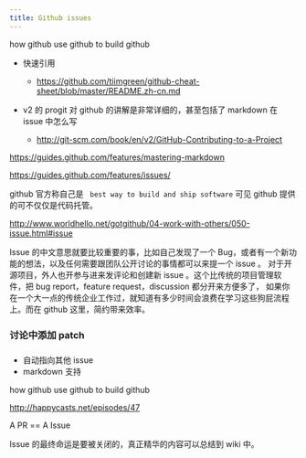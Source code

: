 ```yaml
---
title: Github issues
---
```


how github use github to build github

- 快速引用
  - https://github.com/tiimgreen/github-cheat-sheet/blob/master/README.zh-cn.md

- v2 的 progit 对 github 的讲解是非常详细的，甚至包括了 markdown 在 issue 中怎么写
  - http://git-scm.com/book/en/v2/GitHub-Contributing-to-a-Project
        
https://guides.github.com/features/mastering-markdown

https://guides.github.com/features/issues/


github 官方称自己是 ` best way to build and ship software` 可见 github 提供的可不仅仅是代码托管。

http://www.worldhello.net/gotgithub/04-work-with-others/050-issue.html#issue


Issue 的中文意思就要比较重要的事，比如自己发现了一个 Bug，或者有一个新功能的想法，以及任何需要跟团队公开讨论的事情都可以来提一个 issue 。
对于开源项目，外人也开参与进来发评论和创建新 issue 。这个比传统的项目管理软件，把 bug report，feature request，discussion 都分开来方便多了，
如果你在一个大一点的传统企业工作过，就知道有多少时间会浪费在学习这些狗屁流程上。而在 github 这里，简约带来效率。


### 讨论中添加 patch

### 

- 自动指向其他 issue
- markdown 支持

how github use github to build github

http://happycasts.net/episodes/47

A PR == A Issue

Issue 的最终命运是要被关闭的，真正精华的内容可以总结到 wiki 中。

